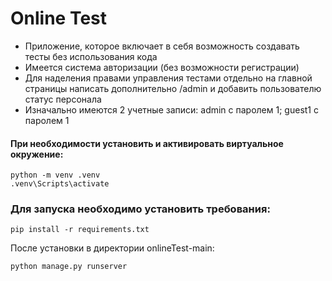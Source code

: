 # Online Test
* Приложение, которое включает в себя возможность создавать тесты без использования кода
* Имеется система авторизации (без возможности регистрации)
* Для наделения правами управления тестами отдельно на главной страницы написать дополнительно /admin и добавить пользователю статус персонала
* Изначально имеются 2 учетные записи: admin с паролем 1; guest1 с паролем 1
#### При необходимости установить и активировать виртуальное окружение:
```
python -m venv .venv
.venv\Scripts\activate
```
### Для запуска необходимо установить требования:
```
pip install -r requirements.txt
```
После установки в директории onlineTest-main:
```
python manage.py runserver
```
